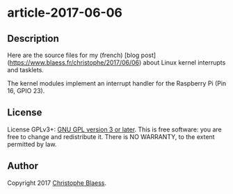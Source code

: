 # article-2017-06-06

## Description

Here are the source files for my (french) [blog post] (https://www.blaess.fr/christophe/2017/06/06) about Linux kernel interrupts and tasklets.

The kernel modules implement an interrupt handler for the Raspberry Pi (Pin 16, GPIO 23).

## License

License GPLv3+: [GNU GPL version 3 or later](http://gnu.org/licenses/gpl.html).
This is free software: you are free to change and redistribute it.
There is NO WARRANTY, to the extent permitted by law.

## Author

Copyright 2017 [Christophe Blaess](https://www.blaess.fr/christophe).

